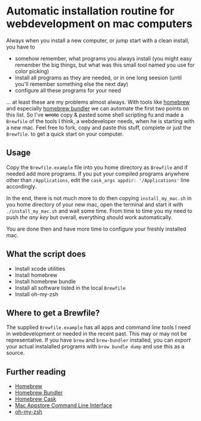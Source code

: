 # Automatic installation routine for webdevelopment on mac computers

Always when you install a new computer, or jump start with a clean install, you have to

- somehow remember, what programs you always install (you might easy remember the big things, but what was this small tool named you use for color picking)
- install all programs as they are needed, or in one long seesion (until you'll remember something else the next day)
- configure all these programs for your need

… at least these are my problems almost always. With tools like [homebrew](http://brew.sh/) and especially [homebrew bundler](https://github.com/Homebrew/homebrew-bundle) we can automate the first two points on this list. So I've ~~wrote~~ copy & pasted some shell scripting fu and made a `Brewfile` of the tools I think, a webdeveloper needs, when he is starting with a new mac. Feel free to fork, copy and paste this stuff, complete or just the `Brewfile`. to get a quick start on your computer.

## Usage
Copy the `Brewfile.example` file into you home directory as `Brewfile` and if needed add more programs. If you put your compiled programs anywhere other than `/Applications`, edit the `cask_args appdir: '/Applications'` line accordingly.

In the end, there is not much more to do then copying `install_my_mac.sh` in you home directory of your new mac, open the terminal and start it with `./install_my_mac.sh` and wait some time. From time to time you my need to push *the any key* but overall, everything should work automatically.

You are done then and have more time to configure your freshly installed mac.

## What the script does
- Install xcode utilities
- Install homebrew
- Install homebrew bundle
- Install all software listed in the local `Brewfile`
- Install oh-my-zsh

## Where to get a Brewfile?
The supplied `Brewfile.example` has all apps and command line tools I need in webdevelopment or needed in the recent past. This may or may not be representative. If you have `brew` and `brew-bundler` installed, you can *export* your actual instalalled programs with `brew bundle dump` and use this as a source.

## Further reading
- [Homebrew](https://brew.sh/)
- [Homebrew Bundler](https://github.com/Homebrew/homebrew-bundle)
- [Homebrew Cask](https://github.com/caskroom/homebrew-cask)
- [Mac Appstore Command Line Interface](https://github.com/mas-cli/mas)
- [oh-my-zsh](https://github.com/robbyrussell/oh-my-zsh)
